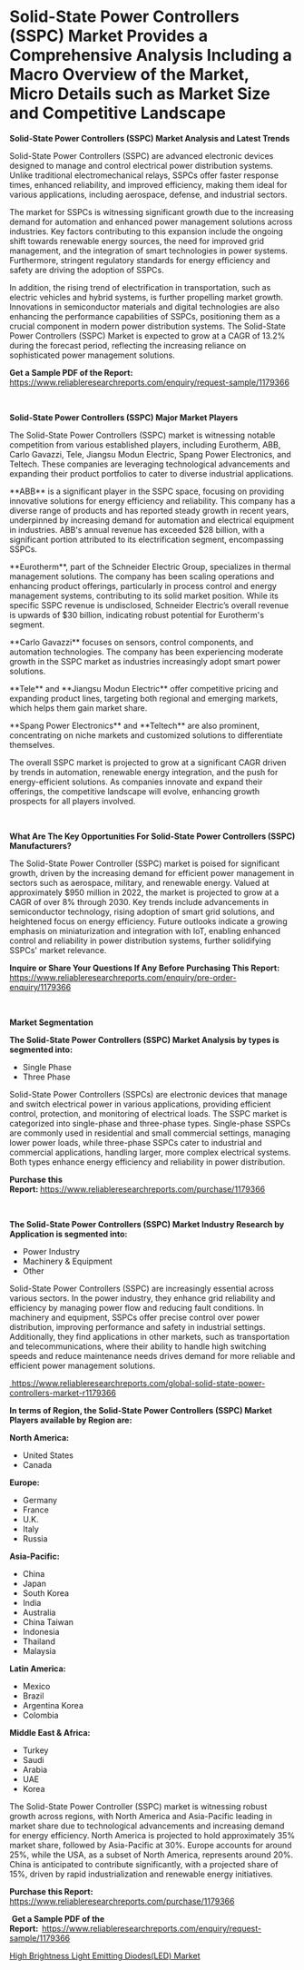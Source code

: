 <p><h1>Solid-State Power Controllers (SSPC) Market Provides a Comprehensive Analysis Including a Macro Overview of the Market, Micro Details such as Market Size and Competitive Landscape</h1></p><p><strong>Solid-State Power Controllers (SSPC) Market Analysis and Latest Trends</strong></p>
<p><p>Solid-State Power Controllers (SSPC) are advanced electronic devices designed to manage and control electrical power distribution systems. Unlike traditional electromechanical relays, SSPCs offer faster response times, enhanced reliability, and improved efficiency, making them ideal for various applications, including aerospace, defense, and industrial sectors. </p><p>The market for SSPCs is witnessing significant growth due to the increasing demand for automation and enhanced power management solutions across industries. Key factors contributing to this expansion include the ongoing shift towards renewable energy sources, the need for improved grid management, and the integration of smart technologies in power systems. Furthermore, stringent regulatory standards for energy efficiency and safety are driving the adoption of SSPCs.</p><p>In addition, the rising trend of electrification in transportation, such as electric vehicles and hybrid systems, is further propelling market growth. Innovations in semiconductor materials and digital technologies are also enhancing the performance capabilities of SSPCs, positioning them as a crucial component in modern power distribution systems. The Solid-State Power Controllers (SSPC) Market is expected to grow at a CAGR of 13.2% during the forecast period, reflecting the increasing reliance on sophisticated power management solutions.</p></p>
<p><strong>Get a Sample PDF of the Report:&nbsp;</strong> <a href="https://www.reliableresearchreports.com/enquiry/request-sample/1179366?utm_campaign=2273&utm_medium=2&utm_source=Github&utm_content=ia&utm_term=06042025&utm_id=solid-state-power-controllers-sspc">https://www.reliableresearchreports.com/enquiry/request-sample/1179366</a></p>
<p>&nbsp;</p>
<p><strong>Solid-State Power Controllers (SSPC) Major Market Players</strong></p>
<p><p>The Solid-State Power Controllers (SSPC) market is witnessing notable competition from various established players, including Eurotherm, ABB, Carlo Gavazzi, Tele, Jiangsu Modun Electric, Spang Power Electronics, and Teltech. These companies are leveraging technological advancements and expanding their product portfolios to cater to diverse industrial applications.</p><p>**ABB** is a significant player in the SSPC space, focusing on providing innovative solutions for energy efficiency and reliability. This company has a diverse range of products and has reported steady growth in recent years, underpinned by increasing demand for automation and electrical equipment in industries. ABB's annual revenue has exceeded $28 billion, with a significant portion attributed to its electrification segment, encompassing SSPCs.</p><p>**Eurotherm**, part of the Schneider Electric Group, specializes in thermal management solutions. The company has been scaling operations and enhancing product offerings, particularly in process control and energy management systems, contributing to its solid market position. While its specific SSPC revenue is undisclosed, Schneider Electric’s overall revenue is upwards of $30 billion, indicating robust potential for Eurotherm's segment.</p><p>**Carlo Gavazzi** focuses on sensors, control components, and automation technologies. The company has been experiencing moderate growth in the SSPC market as industries increasingly adopt smart power solutions.</p><p>**Tele** and **Jiangsu Modun Electric** offer competitive pricing and expanding product lines, targeting both regional and emerging markets, which helps them gain market share.</p><p>**Spang Power Electronics** and **Teltech** are also prominent, concentrating on niche markets and customized solutions to differentiate themselves.</p><p>The overall SSPC market is projected to grow at a significant CAGR driven by trends in automation, renewable energy integration, and the push for energy-efficient solutions. As companies innovate and expand their offerings, the competitive landscape will evolve, enhancing growth prospects for all players involved.</p></p>
<p>&nbsp;</p>
<p><strong>What Are The Key Opportunities For Solid-State Power Controllers (SSPC) Manufacturers?</strong></p>
<p><p>The Solid-State Power Controller (SSPC) market is poised for significant growth, driven by the increasing demand for efficient power management in sectors such as aerospace, military, and renewable energy. Valued at approximately $950 million in 2022, the market is projected to grow at a CAGR of over 8% through 2030. Key trends include advancements in semiconductor technology, rising adoption of smart grid solutions, and heightened focus on energy efficiency. Future outlooks indicate a growing emphasis on miniaturization and integration with IoT, enabling enhanced control and reliability in power distribution systems, further solidifying SSPCs' market relevance.</p></p>
<p><strong>Inquire or Share Your Questions If Any Before Purchasing This Report:</strong> <a href="https://www.reliableresearchreports.com/enquiry/pre-order-enquiry/1179366?utm_campaign=2273&utm_medium=2&utm_source=Github&utm_content=ia&utm_term=06042025&utm_id=solid-state-power-controllers-sspc">https://www.reliableresearchreports.com/enquiry/pre-order-enquiry/1179366</a></p>
<p>&nbsp;</p>
<p><strong>Market Segmentation</strong></p>
<p><strong>The Solid-State Power Controllers (SSPC) Market Analysis by types is segmented into:</strong></p>
<p><ul><li>Single Phase</li><li>Three Phase</li></ul></p>
<p><p>Solid-State Power Controllers (SSPCs) are electronic devices that manage and switch electrical power in various applications, providing efficient control, protection, and monitoring of electrical loads. The SSPC market is categorized into single-phase and three-phase types. Single-phase SSPCs are commonly used in residential and small commercial settings, managing lower power loads, while three-phase SSPCs cater to industrial and commercial applications, handling larger, more complex electrical systems. Both types enhance energy efficiency and reliability in power distribution.</p></p>
<p><strong>Purchase this Report:&nbsp;</strong><a href="https://www.reliableresearchreports.com/purchase/1179366?utm_campaign=2273&utm_medium=2&utm_source=Github&utm_content=ia&utm_term=06042025&utm_id=solid-state-power-controllers-sspc">https://www.reliableresearchreports.com/purchase/1179366</a></p>
<p>&nbsp;</p>
<p><strong>The Solid-State Power Controllers (SSPC) Market Industry Research by Application is segmented into:</strong></p>
<p><ul><li>Power Industry</li><li>Machinery & Equipment</li><li>Other</li></ul></p>
<p><p>Solid-State Power Controllers (SSPC) are increasingly essential across various sectors. In the power industry, they enhance grid reliability and efficiency by managing power flow and reducing fault conditions. In machinery and equipment, SSPCs offer precise control over power distribution, improving performance and safety in industrial settings. Additionally, they find applications in other markets, such as transportation and telecommunications, where their ability to handle high switching speeds and reduce maintenance needs drives demand for more reliable and efficient power management solutions.</p></p>
<p><a href="https://www.reliableresearchreports.com/global-solid-state-power-controllers-market-r1179366?utm_campaign=2273&utm_medium=2&utm_source=Github&utm_content=ia&utm_term=06042025&utm_id=solid-state-power-controllers-sspc">&nbsp;https://www.reliableresearchreports.com/global-solid-state-power-controllers-market-r1179366</a></p>
<p><strong>In terms of Region, the Solid-State Power Controllers (SSPC) Market Players available by Region are:</strong></p>
<p>
    <p> <strong> North America: </strong>
        <ul>
            <li>United States</li>
            <li>Canada</li>
        </ul>
        </p> 
    <p> <strong> Europe: </strong>
        <ul>
            <li>Germany</li>
            <li>France</li>
            <li>U.K.</li>
            <li>Italy</li>
            <li>Russia</li>
        </ul>
        </p> 
    <p> <strong> Asia-Pacific: </strong>
        <ul>
            <li>China</li>
            <li>Japan</li>
            <li>South Korea</li>
            <li>India</li>
            <li>Australia</li>
            <li>China Taiwan</li>
            <li>Indonesia</li>
            <li>Thailand</li>
            <li>Malaysia</li>
        </ul>
        </p> 
    <p> <strong> Latin America: </strong>
        <ul>
            <li>Mexico</li>
            <li>Brazil</li>
            <li>Argentina Korea</li>
            <li>Colombia</li>
        </ul>
        </p> 
    <p> <strong> Middle East & Africa: </strong>
        <ul>
            <li>Turkey</li>
            <li>Saudi</li>
            <li>Arabia</li>
            <li>UAE</li>
            <li>Korea</li>
        </ul>
    </p>
    </p>
<p><p>The Solid-State Power Controller (SSPC) market is witnessing robust growth across regions, with North America and Asia-Pacific leading in market share due to technological advancements and increasing demand for energy efficiency. North America is projected to hold approximately 35% market share, followed by Asia-Pacific at 30%. Europe accounts for around 25%, while the USA, as a subset of North America, represents around 20%. China is anticipated to contribute significantly, with a projected share of 15%, driven by rapid industrialization and renewable energy initiatives.</p></p>
<p><strong>Purchase this Report: </strong><a href="https://www.reliableresearchreports.com/purchase/1179366?utm_campaign=2273&utm_medium=2&utm_source=Github&utm_content=ia&utm_term=06042025&utm_id=solid-state-power-controllers-sspc">https://www.reliableresearchreports.com/purchase/1179366</a></p>
<p>&nbsp;<strong>Get a Sample PDF of the Report:&nbsp;&nbsp;</strong><a href="https://www.reliableresearchreports.com/enquiry/request-sample/1179366?utm_campaign=2273&utm_medium=2&utm_source=Github&utm_content=ia&utm_term=06042025&utm_id=solid-state-power-controllers-sspc">https://www.reliableresearchreports.com/enquiry/request-sample/1179366</a></p>
<p><strong></strong></p>
<p><p><a href="https://github.com/tambraunrue691969/Market-Research-Report-List-1/blob/main/high-brightness-light-emitting-diodesled-market.md?utm_campaign=2273&utm_medium=2&utm_source=Github&utm_content=ia&utm_term=06042025&utm_id=solid-state-power-controllers-sspc">High Brightness Light Emitting Diodes(LED) Market</a></p></p>